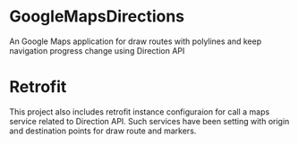 # GoogleMapsDirections

An Google Maps application for draw routes with polylines and keep navigation progress change using Direction API

# Retrofit
This project also includes retrofit instance configuraion for call a maps service related to Direction API. Such services have been 
setting with origin and destination points for draw route and markers.

